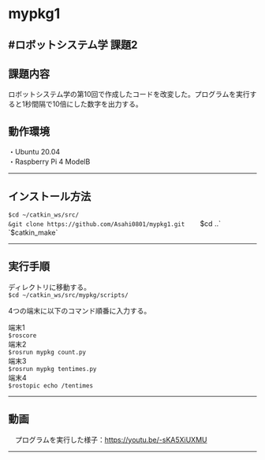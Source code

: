 # mypkg1  
#ロボットシステム学 課題2
---

## 課題内容 
  
 ロボットシステム学の第10回で作成したコードを改変した。プログラムを実行すると1秒間隔で10倍にした数字を出力する。

## 動作環境

・Ubuntu 20.04  
・Raspberry Pi 4 ModelB  

---

## インストール方法

`$cd ~/catkin_ws/src/`  
`&git clone https://github.com/Asahi0801/mypkg1.git　　
`$cd ..`　　  
`$catkin_make`  

---

## 実行手順

ディレクトリに移動する。  
`$cd ~/catkin_ws/src/mypkg/scripts/`  

4つの端末に以下のコマンド順番に入力する。  

端末1  
`$roscore`   
端末2  
`$rosrun mypkg count.py`  
端末3  
`$rosrun mypkg tentimes.py`  
端末4  
`$rostopic echo /tentimes`

---

## 動画

　プログラムを実行した様子：https://youtu.be/-sKA5XiUXMU
 
---
